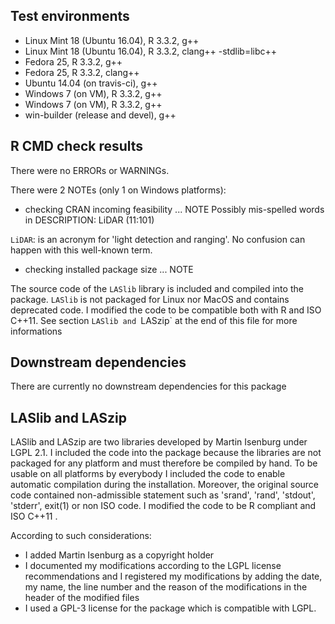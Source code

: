 ## Test environments
* Linux Mint 18 (Ubuntu 16.04), R 3.3.2, g++
* Linux Mint 18 (Ubuntu 16.04), R 3.3.2, clang++ -stdlib=libc++
* Fedora 25, R 3.3.2, g++
* Fedora 25, R 3.3.2, clang++
* Ubuntu 14.04 (on travis-ci), g++
* Windows 7 (on VM), R 3.3.2, g++
* Windows 7 (on VM), R 3.3.2, g++
* win-builder (release and devel), g++

## R CMD check results
There were no ERRORs or WARNINGs.

There were 2 NOTEs (only 1 on Windows platforms):

* checking CRAN incoming feasibility ... NOTE
Possibly mis-spelled words in DESCRIPTION:
  LiDAR (11:101)

`LiDAR`: is an acronym for 'light detection and ranging'. No confusion can happen with this well-known term.

* checking installed package size ... NOTE

The source code of the `LASlib` library is included and compiled into the package.
`LASlib` is not packaged for Linux nor MacOS and contains deprecated code.
I modified the code to be compatible both with R and ISO C++11.
See section `LASlib and `LASzip` at the end of this file for more informations

## Downstream dependencies
There are currently no downstream dependencies for this package

## LASlib and LASzip
LASlib and LASzip are two libraries developed by Martin Isenburg under LGPL 2.1. I included
the code into the package because the libraries are not packaged for any platform and must therefore
be compiled by hand. To be usable on all platforms by everybody I included the code to enable
automatic compilation during the installation.
Moreover, the original source code contained non-admissible statement such as 'srand', 'rand', 'stdout',
'stderr', exit(1) or non ISO code. I modified the code to be R compliant and ISO C++11 .

According to such considerations:
* I added Martin Isenburg as a copyright holder
* I documented my modifications according to the LGPL license recommendations and I registered my modifications by adding the date, my name, the line number and the reason of the modifications in the header of the modified files
* I used a GPL-3 license for the package which is compatible with LGPL.
